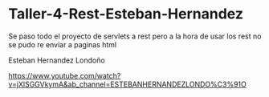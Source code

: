 # Taller-4-Rest-Esteban-Hernandez

Se paso todo el proyecto de servlets a rest pero a la hora de usar los rest no se pudo re enviar a paginas html

Esteban Hernandez Londoño


https://www.youtube.com/watch?v=jXlSGGVkymA&ab_channel=ESTEBANHERNANDEZLONDO%C3%91O
